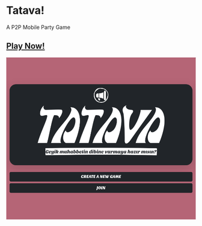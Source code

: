 # Tatava!
A P2P Mobile Party Game

## [Play Now!](https://tatava.buzl.uk)

![image_1](images/image_1.png)